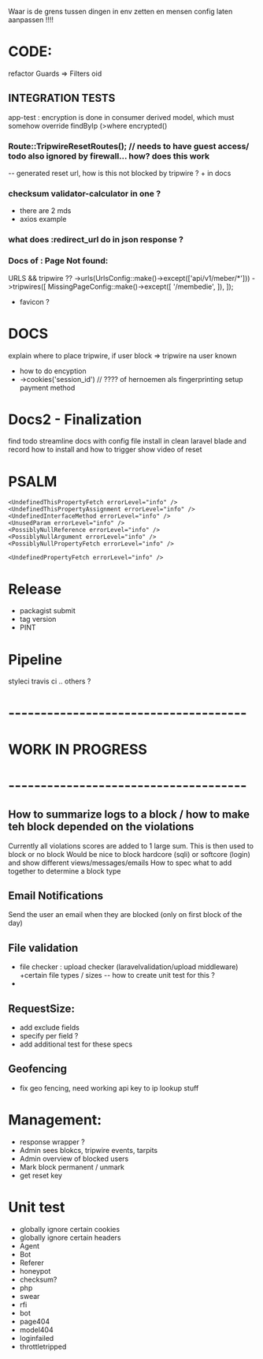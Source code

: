Waar is de grens tussen dingen in env zetten en mensen config laten aanpassen !!!!

# CODE:

refactor Guards => Filters oid

## INTEGRATION TESTS
app-test : encryption is done in consumer derived model, which must somehow override findByIp (>where encrypted()

### Route::TripwireResetRoutes();   // needs to have guest access/ todo also ignored by firewall... how? does this work
-- generated reset url, how is this not blocked by tripwire ? + in docs

### checksum validator-calculator in one ?
- there are 2 mds
- axios example


### what does :redirect_url do in json response ?

### Docs of : Page Not found:
URLS && tripwire ??
->urls(UrlsConfig::make()->except(['api/v1/meber/*']))
->tripwires([
MissingPageConfig::make()->except([
'/membedie',
]),
]);

- favicon ?


# DOCS
explain where to place tripwire, if user block => tripwire na user known
* how to do encyption
* ->cookies('session_id') // ???? of hernoemen als fingerprinting
  setup payment method


# Docs2 - Finalization
find todo
streamline docs with config file
install in clean laravel blade and record how to install and how to trigger
show video of reset




# PSALM
    <UndefinedThisPropertyFetch errorLevel="info" />
    <UndefinedThisPropertyAssignment errorLevel="info" />
    <UndefinedInterfaceMethod errorLevel="info" />
    <UnusedParam errorLevel="info" />
    <PossiblyNullReference errorLevel="info" />
    <PossiblyNullArgument errorLevel="info" />
    <PossiblyNullPropertyFetch errorLevel="info" />

    <UndefinedPropertyFetch errorLevel="info" />


# Release
* packagist submit
* tag version
* PINT
# Pipeline
styleci
travis ci
.. others ?



# -------------------------------------
#         WORK IN PROGRESS
# -------------------------------------

## How to summarize logs to a block / how to make teh block depended on the violations
Currently all violations scores are added to 1 large sum. This is then used to block or no block
Would be nice to block hardcore (sqli) or softcore (login) and show different views/messages/emails
How to spec what to add together to determine a block type

## Email Notifications
Send the user an email when they are blocked (only on first block of the day)

## File validation
- file checker : upload checker (laravelvalidation/upload middleware) +certain file types / sizes
  -- how to create unit test for this ?
- 
## RequestSize:
- add exclude fields
- specify per field ?
- add additional test for these specs

## Geofencing
- fix geo fencing, need working api key to ip lookup stuff

# Management:
- response wrapper ?
- Admin sees blokcs, tripwire events, tarpits
- Admin overview of blocked users
- Mark block permanent / unmark
- get reset key

# Unit test
- globally ignore certain cookies
- globally ignore certain headers
- Agent
- Bot
- Referer
- honeypot
- checksum?
- php
- swear
- rfi
- bot
- page404
- model404
- loginfailed
- throttletripped
